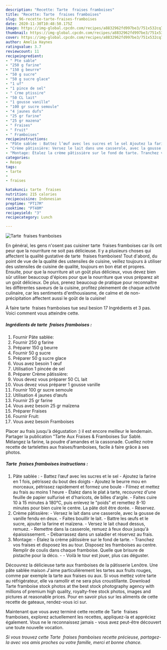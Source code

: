 ```yaml
---
description: "Recette: Tarte  fraises framboises"
title: "Recette: Tarte  fraises framboises"
slug: 96-recette-tarte-fraises-framboises
date: 2020-11-30T10:48:50.175Z
image: https://img-global.cpcdn.com/recipes/a8832962fd997be3/751x532cq70/tarte-fraises-framboises-photo-principale-de-la-recette.jpg
thumbnail: https://img-global.cpcdn.com/recipes/a8832962fd997be3/751x532cq70/tarte-fraises-framboises-photo-principale-de-la-recette.jpg
cover: https://img-global.cpcdn.com/recipes/a8832962fd997be3/751x532cq70/tarte-fraises-framboises-photo-principale-de-la-recette.jpg
author: Amelia Haynes
ratingvalue: 3.7
reviewcount: 11
recipeingredient:
- " Pte sable"
- "250 g farine"
- "150 g beurre"
- "50 g sucre"
- "50 g sucre glace"
- "1 uf"
- "1 pince de sel"
- " Crme ptissire"
- "50 CL lait"
- "1 gousse vanille"
- "100 gr sucre semoule"
- "4 jaunes dufs"
- "25 gr farine"
- "25 gr mazena"
- " Fraises"
- " Fruit"
- " Framboises"
recipeinstructions:
- "Pâte sablée : Battez l’œuf avec les sucres et le sel Ajoutez la farine en 1 fois, pétrissez du bout des doigts Ajoutez le beurre mou en morceaux, pétrissez rapidement et formez une boule Filmez et mettez au frais au moins 1 heure Étalez dans le plat à tarte, recouvrez d&#39;une feuille de papier sulfurisé et d&#39;haricots, de billes d&#39;argile. Faites cuire 10 à 15 minutes à 180°C, puis enlevez le &#34;poids&#34; et remettez 8-10 minutes pour bien cuire le centre. La pâte doit être dorée. Réservez."
- "Crème pâtissière: Versez le lait dans une casserole, avec la gousse de vanille fendu en deux. Faites bouillir le lait. Battre les œufs et le sucre, ajouter la farine et maïzena. Versez le lait chaud dessus, remuez. Remettre dans la casserole, remuez à feux doux jusqu&#39;à épaississement. Débarrassez dans un saladier et réservez au frais."
- "Montage: Étalez la crème pâtissière sur le fond de tarte. Tranchez vos fraises et disposez les au tour. Disposez les framboises au centre. Remplir de coulis dans chaque framboise. Quelle que brisure de pistache pour la déco.  Voilà le tour est jouer, plus cas déguster."
categories:
- Resep
tags:
- tarte
- 
- fraises

katakunci: tarte  fraises 
nutrition: 215 calories
recipecuisine: Indonesian
preptime: "PT17M"
cooktime: "PT40M"
recipeyield: "3"
recipecategory: Lunch

---
```



![Tarte  fraises framboises](https://img-global.cpcdn.com/recipes/a8832962fd997be3/751x532cq70/tarte-fraises-framboises-photo-principale-de-la-recette.jpg)

En général, les gens n'osent pas cuisiner tarte  fraises framboises car ils ont peur que la nourriture ne soit pas délicieuse. Il y a plusieurs choses qui affectent la qualité gustative de tarte  fraises framboises! Tout d'abord, du point de vue de la qualité des ustensiles de cuisine, veillez toujours à utiliser des ustensiles de cuisine de qualité, toujours en bon état et propres. Ensuite, pour que la nourriture ait un goût plus délicieux, vous devez bien sûr utiliser beaucoup d'épices pour que la nourriture que vous préparez ait un goût délicieux. De plus, prenez beaucoup de pratique pour reconnaître les différentes saveurs de la cuisine, profitez pleinement de chaque activité culinaire, car les sentiments d'enthousiasme, de calme et de non-précipitation affectent aussi le goût de la cuisine!

<!--inarticleads1-->

À faire tarte  fraises framboises tue seul besion 17 Ingrédients et 3 pas. Voici comment vous atteindre cette.

##### Ingrédients de tarte  fraises framboises :

1. Fournir  Pâte sablée:
1. Fournir 250 g farine
1. Préparer 150 g beurre
1. Fournir 50 g sucre
1. Préparer 50 g sucre glace
1. Vous avez besoin 1 œuf
1. Utilisation 1 pincée de sel
1. Préparer  Crème pâtissière:
1. Vous devez vous préparer 50 CL lait
1. Vous devez vous préparer 1 gousse vanille
1. Fournir 100 gr sucre semoule
1. Utilisation 4 jaunes d’œufs
1. Fournir 25 gr farine
1. Vous avez besoin 25 gr maïzena
1. Préparer  Fraises
1. Fournir  Fruit:
1. Vous avez besoin  Framboises


Placer au frais jusqu&#39;à dégustation :) il est encore meilleur le lendemain. Partager la publication &#34;Tarte Aux Fraises &amp; Framboises Sur Sablé. Mélangez la farine, la poudre d&#39;amandes et la cassonade. Cueillez notre recette de tartelettes aux fraises/framboises, facile à faire grâce à ses photos. 

<!--inarticleads2-->

##### Tarte  fraises framboises instructions :

1. Pâte sablée : - Battez l’œuf avec les sucres et le sel - Ajoutez la farine en 1 fois, pétrissez du bout des doigts - Ajoutez le beurre mou en morceaux, pétrissez rapidement et formez une boule - Filmez et mettez au frais au moins 1 heure - Étalez dans le plat à tarte, recouvrez d&#39;une feuille de papier sulfurisé et d&#39;haricots, de billes d&#39;argile. - Faites cuire 10 à 15 minutes à 180°C, puis enlevez le &#34;poids&#34; et remettez 8-10 minutes pour bien cuire le centre. La pâte doit être dorée. - Réservez.
1. Crème pâtissière: - Versez le lait dans une casserole, avec la gousse de vanille fendu en deux. - Faites bouillir le lait. - Battre les œufs et le sucre, ajouter la farine et maïzena. - Versez le lait chaud dessus, remuez. - Remettre dans la casserole, remuez à feux doux jusqu&#39;à épaississement. - Débarrassez dans un saladier et réservez au frais.
1. Montage: - Étalez la crème pâtissière sur le fond de tarte. - Tranchez vos fraises et disposez les au tour. Disposez les framboises au centre. Remplir de coulis dans chaque framboise. Quelle que brisure de pistache pour la déco. -  - Voilà le tour est jouer, plus cas déguster.


Découvrez la délicieuse tarte aux framboises de la pâtisserie Lenôtre. Une pâte sablée maison J&#39;aime particulièrement les tartes aux fruits rouges, comme par exemple la tarte aux fraises ou aux. Si vous mettez votre tarte au réfrigérateur, elle va ramollir et ne sera plus croustillante. Download Tarte framboise stock photos at the best stock photography agency with millions of premium high quality, royalty-free stock photos, images and pictures at reasonable prices. Pour en savoir plus sur les aliments de cette recette de gateaux, rendez-vous ici sur. 

<!--inarticleads1-->

<p>
Maintenant que vous avez terminé cette recette de Tarte  fraises framboises, explorez actuellement les recettes, appliquez-la et appréciez également. Vous ne le reconnaissez jamais - vous avez peut-être découvert une toute nouvelle vocation.
</p>

<p>
<i>Si vous trouvez cette Tarte  fraises framboises recette précieuse, partagez-la avec vos amis proches ou votre famille, merci et bonne chance.</i>
</p>
